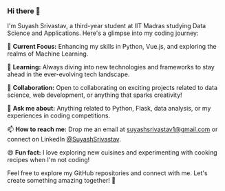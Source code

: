 ### Hi there 👋

I'm Suyash Srivastav, a third-year student at IIT Madras studying Data Science and Applications. Here's a glimpse into my coding journey:

🚀 **Current Focus:** Enhancing my skills in Python, Vue.js, and exploring the realms of Machine Learning.

🌱 **Learning:** Always diving into new technologies and frameworks to stay ahead in the ever-evolving tech landscape.

👯 **Collaboration:** Open to collaborating on exciting projects related to data science, web development, or anything that sparks creativity!

💬 **Ask me about:** Anything related to Python, Flask, data analysis, or my experiences in coding competitions.

📫 **How to reach me:** Drop me an email at suyashsrivastav1@gmail.com or connect on LinkedIn [@SuyashSrivastav](https://www.linkedin.com/in/MasterSuyash1/).

😄 **Fun fact:** I love exploring new cuisines and experimenting with cooking recipes when I'm not coding!

Feel free to explore my GitHub repositories and connect with me. Let's create something amazing together! 🌟
